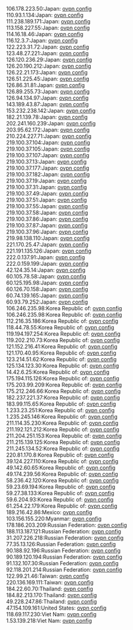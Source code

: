 106.178.223.50:Japan: [ovpn config](vpn/106_178_223_50.ovpn)  
110.93.1.134:Japan: [ovpn config](vpn/110_93_1_134.ovpn)  
111.238.189.171:Japan: [ovpn config](vpn/111_238_189_171.ovpn)  
113.158.227.55:Japan: [ovpn config](vpn/113_158_227_55.ovpn)  
114.16.18.46:Japan: [ovpn config](vpn/114_16_18_46.ovpn)  
116.12.3.7:Japan: [ovpn config](vpn/116_12_3_7.ovpn)  
122.223.31.72:Japan: [ovpn config](vpn/122_223_31_72.ovpn)  
123.48.27.221:Japan: [ovpn config](vpn/123_48_27_221.ovpn)  
126.120.236.29:Japan: [ovpn config](vpn/126_120_236_29.ovpn)  
126.20.190.212:Japan: [ovpn config](vpn/126_20_190_212.ovpn)  
126.22.21.173:Japan: [ovpn config](vpn/126_22_21_173.ovpn)  
126.51.225.45:Japan: [ovpn config](vpn/126_51_225_45.ovpn)  
126.86.31.81:Japan: [ovpn config](vpn/126_86_31_81.ovpn)  
126.89.255.73:Japan: [ovpn config](vpn/126_89_255_73.ovpn)  
126.94.134.97:Japan: [ovpn config](vpn/126_94_134_97.ovpn)  
143.189.43.87:Japan: [ovpn config](vpn/143_189_43_87.ovpn)  
153.232.238.142:Japan: [ovpn config](vpn/153_232_238_142.ovpn)  
182.21.139.78:Japan: [ovpn config](vpn/182_21_139_78.ovpn)  
202.241.160.239:Japan: [ovpn config](vpn/202_241_160_239.ovpn)  
203.95.62.172:Japan: [ovpn config](vpn/203_95_62_172.ovpn)  
210.224.227.71:Japan: [ovpn config](vpn/210_224_227_71.ovpn)  
219.100.37.104:Japan: [ovpn config](vpn/219_100_37_104.ovpn)  
219.100.37.105:Japan: [ovpn config](vpn/219_100_37_105.ovpn)  
219.100.37.107:Japan: [ovpn config](vpn/219_100_37_107.ovpn)  
219.100.37.13:Japan: [ovpn config](vpn/219_100_37_13.ovpn)  
219.100.37.177:Japan: [ovpn config](vpn/219_100_37_177.ovpn)  
219.100.37.182:Japan: [ovpn config](vpn/219_100_37_182.ovpn)  
219.100.37.19:Japan: [ovpn config](vpn/219_100_37_19.ovpn)  
219.100.37.31:Japan: [ovpn config](vpn/219_100_37_31.ovpn)  
219.100.37.49:Japan: [ovpn config](vpn/219_100_37_49.ovpn)  
219.100.37.51:Japan: [ovpn config](vpn/219_100_37_51.ovpn)  
219.100.37.55:Japan: [ovpn config](vpn/219_100_37_55.ovpn)  
219.100.37.58:Japan: [ovpn config](vpn/219_100_37_58.ovpn)  
219.100.37.86:Japan: [ovpn config](vpn/219_100_37_86.ovpn)  
219.100.37.87:Japan: [ovpn config](vpn/219_100_37_87.ovpn)  
219.100.37.96:Japan: [ovpn config](vpn/219_100_37_96.ovpn)  
219.98.138.110:Japan: [ovpn config](vpn/219_98_138_110.ovpn)  
221.170.25.47:Japan: [ovpn config](vpn/221_170_25_47.ovpn)  
221.191.135.126:Japan: [ovpn config](vpn/221_191_135_126.ovpn)  
222.0.137.91:Japan: [ovpn config](vpn/222_0_137_91.ovpn)  
222.0.159.199:Japan: [ovpn config](vpn/222_0_159_199.ovpn)  
42.124.35.14:Japan: [ovpn config](vpn/42_124_35_14.ovpn)  
60.105.78.58:Japan: [ovpn config](vpn/60_105_78_58.ovpn)  
60.125.195.98:Japan: [ovpn config](vpn/60_125_195_98.ovpn)  
60.126.70.158:Japan: [ovpn config](vpn/60_126_70_158.ovpn)  
60.74.139.165:Japan: [ovpn config](vpn/60_74_139_165.ovpn)  
60.93.79.252:Japan: [ovpn config](vpn/60_93_79_252.ovpn)  
106.246.235.98:Korea Republic of: [ovpn config](vpn/106_246_235_98.ovpn)  
106.246.235.98:Korea Republic of: [ovpn config](vpn/106_246_235_98.ovpn)  
112.216.35.186:Korea Republic of: [ovpn config](vpn/112_216_35_186.ovpn)  
118.44.78.55:Korea Republic of: [ovpn config](vpn/118_44_78_55.ovpn)  
119.194.197.254:Korea Republic of: [ovpn config](vpn/119_194_197_254.ovpn)  
119.202.210.73:Korea Republic of: [ovpn config](vpn/119_202_210_73.ovpn)  
121.152.216.41:Korea Republic of: [ovpn config](vpn/121_152_216_41.ovpn)  
121.170.40.95:Korea Republic of: [ovpn config](vpn/121_170_40_95.ovpn)  
123.214.51.62:Korea Republic of: [ovpn config](vpn/123_214_51_62.ovpn)  
125.134.123.30:Korea Republic of: [ovpn config](vpn/125_134_123_30.ovpn)  
14.42.6.25:Korea Republic of: [ovpn config](vpn/14_42_6_25.ovpn)  
175.194.115.126:Korea Republic of: [ovpn config](vpn/175_194_115_126.ovpn)  
175.203.99.209:Korea Republic of: [ovpn config](vpn/175_203_99_209.ovpn)  
175.212.246.66:Korea Republic of: [ovpn config](vpn/175_212_246_66.ovpn)  
182.237.221.37:Korea Republic of: [ovpn config](vpn/182_237_221_37.ovpn)  
183.99.115.65:Korea Republic of: [ovpn config](vpn/183_99_115_65.ovpn)  
1.233.23.251:Korea Republic of: [ovpn config](vpn/1_233_23_251.ovpn)  
1.235.245.146:Korea Republic of: [ovpn config](vpn/1_235_245_146.ovpn)  
211.114.35.230:Korea Republic of: [ovpn config](vpn/211_114_35_230.ovpn)  
211.192.121.212:Korea Republic of: [ovpn config](vpn/211_192_121_212.ovpn)  
211.204.251.153:Korea Republic of: [ovpn config](vpn/211_204_251_153.ovpn)  
211.215.139.125:Korea Republic of: [ovpn config](vpn/211_215_139_125.ovpn)  
211.245.134.52:Korea Republic of: [ovpn config](vpn/211_245_134_52.ovpn)  
220.81.170.8:Korea Republic of: [ovpn config](vpn/220_81_170_8.ovpn)  
39.124.227.110:Korea Republic of: [ovpn config](vpn/39_124_227_110.ovpn)  
49.142.60.65:Korea Republic of: [ovpn config](vpn/49_142_60_65.ovpn)  
49.174.239.56:Korea Republic of: [ovpn config](vpn/49_174_239_56.ovpn)  
58.236.42.120:Korea Republic of: [ovpn config](vpn/58_236_42_120.ovpn)  
59.23.69.194:Korea Republic of: [ovpn config](vpn/59_23_69_194.ovpn)  
59.27.38.133:Korea Republic of: [ovpn config](vpn/59_27_38_133.ovpn)  
59.6.204.93:Korea Republic of: [ovpn config](vpn/59_6_204_93.ovpn)  
61.254.22.179:Korea Republic of: [ovpn config](vpn/61_254_22_179.ovpn)  
189.216.42.86:Mexico: [ovpn config](vpn/189_216_42_86.ovpn)  
103.156.155.220:Myanmar: [ovpn config](vpn/103_156_155_220.ovpn)  
178.186.203.209:Russian Federation: [ovpn config](vpn/178_186_203_209.ovpn)  
188.113.187.121:Russian Federation: [ovpn config](vpn/188_113_187_121.ovpn)  
31.207.226.218:Russian Federation: [ovpn config](vpn/31_207_226_218.ovpn)  
77.35.13.126:Russian Federation: [ovpn config](vpn/77_35_13_126.ovpn)  
90.188.92.196:Russian Federation: [ovpn config](vpn/90_188_92_196.ovpn)  
90.189.120.194:Russian Federation: [ovpn config](vpn/90_189_120_194.ovpn)  
91.132.107.30:Russian Federation: [ovpn config](vpn/91_132_107_30.ovpn)  
92.118.201.214:Russian Federation: [ovpn config](vpn/92_118_201_214.ovpn)  
122.99.21.46:Taiwan: [ovpn config](vpn/122_99_21_46.ovpn)  
220.136.169.111:Taiwan: [ovpn config](vpn/220_136_169_111.ovpn)  
184.22.60.70:Thailand: [ovpn config](vpn/184_22_60_70.ovpn)  
184.82.213.170:Thailand: [ovpn config](vpn/184_82_213_170.ovpn)  
49.228.247.86:Thailand: [ovpn config](vpn/49_228_247_86.ovpn)  
47.154.109.161:United States: [ovpn config](vpn/47_154_109_161.ovpn)  
118.69.117.230:Viet Nam: [ovpn config](vpn/118_69_117_230.ovpn)  
1.53.139.218:Viet Nam: [ovpn config](vpn/1_53_139_218.ovpn)  
